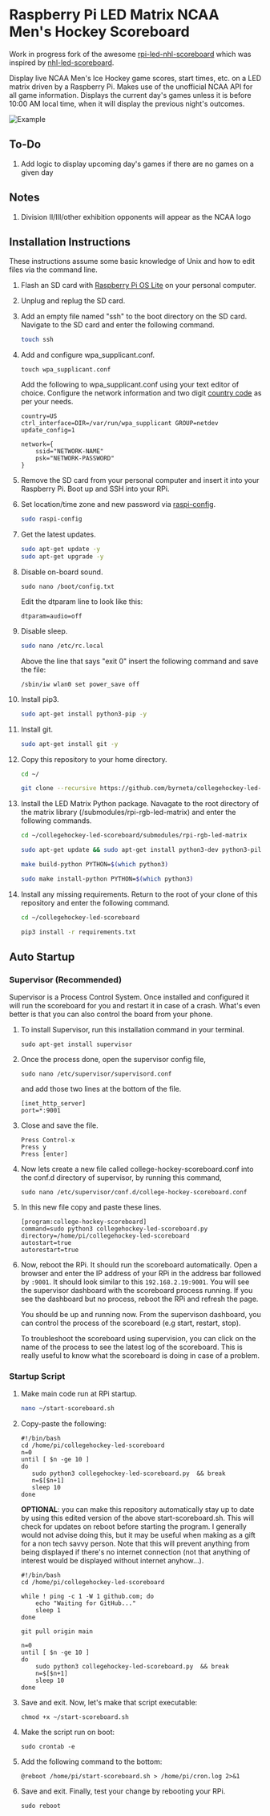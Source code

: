 # Raspberry Pi LED Matrix NCAA Men's Hockey Scoreboard

Work in progress fork of the awesome [rpi-led-nhl-scoreboard](https://github.com/gidger/rpi-led-nhl-scoreboard) which was inspired by [nhl-led-scoreboard](https://github.com/riffnshred/nhl-led-scoreboard).

Display live NCAA Men's Ice Hockey game scores, start times, etc. on a LED matrix driven by a Raspberry Pi. Makes use of the unofficial NCAA API for all game information. Displays the current day's games unless it is before 10:00 AM local time, when it will display the previous night's outcomes.

![Example](https://github.com/byrneta/collegehockey-led-scoreboard/blob/main/examples/scoreboard.gif)

## To-Do
1. Add logic to display upcoming day's games if there are no games on a given day

## Notes
1. Division II/III/other exhibition opponents will appear as the NCAA logo

## Installation Instructions
These instructions assume some basic knowledge of Unix and how to edit files via the command line.
1. Flash an SD card with [Raspberry Pi OS Lite](https://www.raspberrypi.org/software/operating-systems/) on your personal computer.

2. Unplug and replug the SD card.

3. Add an empty file named "ssh" to the boot directory on the SD card. Navigate to the SD card and enter the following command.
    ```bash
    touch ssh
    ```

4. Add and configure wpa_supplicant.conf.

    ```
    touch wpa_supplicant.conf
    ```

    Add the following to wpa_supplicant.conf using your text editor of choice. Configure the network information and two digit [country code](https://www.iban.com/country-codes) as per your needs.
    ```
    country=US
    ctrl_interface=DIR=/var/run/wpa_supplicant GROUP=netdev
    update_config=1

    network={
        ssid="NETWORK-NAME"
        psk="NETWORK-PASSWORD"
    }
    ```

5. Remove the SD card from your personal computer and insert it into your Raspberry Pi. Boot up and SSH into your RPi.

6. Set location/time zone and new password via [raspi-config](https://www.raspberrypi.org/documentation/configuration/raspi-config.md).
    ```bash
    sudo raspi-config
    ```

7. Get the latest updates.
    ```bash
    sudo apt-get update -y
    sudo apt-get upgrade -y
    ```

8. Disable on-board sound.
    ```
    sudo nano /boot/config.txt
    ```
    Edit the dtparam line to look like this:
    ```
    dtparam=audio=off
    ```

9. Disable sleep. 

    ```bash
    sudo nano /etc/rc.local
    ```

    Above the line that says "exit 0" insert the following command and save the file:
    ```
    /sbin/iw wlan0 set power_save off
    ```

10. Install pip3.
    ```bash
    sudo apt-get install python3-pip -y
    ```

11. Install git.
    ```bash
    sudo apt-get install git -y
    ```

12. Copy this repository to your home directory.
    ```bash
    cd ~/

    git clone --recursive https://github.com/byrneta/collegehockey-led-scoreboard.git
    ```

13. Install the LED Matrix Python package. Navagate to the root directory of the matrix library (/submodules/rpi-rgb-led-matrix) and enter the following commands.
    ```bash
    cd ~/collegehockey-led-scoreboard/submodules/rpi-rgb-led-matrix

    sudo apt-get update && sudo apt-get install python3-dev python3-pillow -y

    make build-python PYTHON=$(which python3)

    sudo make install-python PYTHON=$(which python3)
    ```

14. Install any missing requirements. Return to the root of your clone of this repository and enter the following command.

    ```bash
    cd ~/collegehockey-led-scoreboard

    pip3 install -r requirements.txt
    ```

## Auto Startup

### Supervisor (Recommended)
Supervisor is a Process Control System. Once installed and configured it will run the scoreboard for you and restart it in case of a crash. What's even better is that you can also control the board from your phone.

1. To install Supervisor, run this installation command in your terminal.

    ```
    sudo apt-get install supervisor

    ```

2. Once the process done, open the supervisor config file,

    ```
    sudo nano /etc/supervisor/supervisord.conf
    ```

    and add those two lines at the bottom of the file.

    ```
    [inet_http_server]
    port=*:9001
    ```

3. Close and save the file.

    ```
    Press Control-x
    Press y
    Press [enter]
    ```

4. Now lets create a new file called college-hockey-scoreboard.conf into the conf.d directory of supervisor, by running this command,

    ```
    sudo nano /etc/supervisor/conf.d/college-hockey-scoreboard.conf

    ```

5. In this new file copy and paste these lines.

    ```
    [program:college-hockey-scoreboard]
    command=sudo python3 collegehockey-led-scoreboard.py
    directory=/home/pi/collegehockey-led-scoreboard
    autostart=true
    autorestart=true

    ```

6. Now, reboot the RPi. It should run the scoreboard automatically. Open a browser and enter the IP address of your RPi in the address bar followed by `:9001`. It should look similar to this `192.168.2.19:9001`. You will see the supervisor dashboard with the scoreboard process running. If you see the dashboard but no process, reboot the RPi and refresh the page.

    You should be up and running now. From the supervison dashboard, you can control the process of the scoreboard (e.g start, restart, stop).

    To troubleshoot the scoreboard using supervision, you can click on the name of the process to see the latest log of the scoreboard. This is really useful to know what the scoreboard is doing in case of a problem.

### Startup Script
1.  Make main code run at RPi startup.

    ```bash
    nano ~/start-scoreboard.sh
    ```
2. Copy-paste the following:
    ```
    #!/bin/bash
    cd /home/pi/collegehockey-led-scoreboard
    n=0
    until [ $n -ge 10 ]
    do
       sudo python3 collegehockey-led-scoreboard.py  && break
       n=$[$n+1]
       sleep 10
    done
    ```

    **OPTIONAL**: you can make this repository automatically stay up to date by using this edited version of the above start-scoreboard.sh. This will check for updates on reboot before starting the program. I generally would not advise doing this, but it may be useful when making as a gift for a non tech savvy person. Note that this will prevent anything from being displayed if there's no internet connection (not that anything of interest would be displayed without internet anyhow...).
    ```
    #!/bin/bash
    cd /home/pi/collegehockey-led-scoreboard
    
    while ! ping -c 1 -W 1 github.com; do
        echo "Waiting for GitHub..."
        sleep 1
    done

    git pull origin main

    n=0
    until [ $n -ge 10 ]
    do
        sudo python3 collegehockey-led-scoreboard.py  && break
        n=$[$n+1]
        sleep 10
    done
    ```

3. Save and exit. Now, let's make that script executable:

    ```
    chmod +x ~/start-scoreboard.sh
    ```

4. Make the script run on boot:

    ```
    sudo crontab -e
    ```
5. Add the following command to the bottom:

    ```
    @reboot /home/pi/start-scoreboard.sh > /home/pi/cron.log 2>&1
    ```

6. Save and exit. Finally, test your change by rebooting your RPi.

    ```
    sudo reboot
    ```